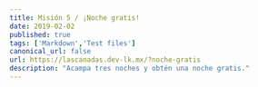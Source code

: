 ```yaml
---
title: Misión 5 / ¡Noche gratis!
date: 2019-02-02
published: true
tags: ['Markdown','Test files']
canonical_url: false
url: https://lascanadas.dev-lk.mx/?noche-gratis
description: "Acampa tres noches y obtén una noche gratis."
---
```


